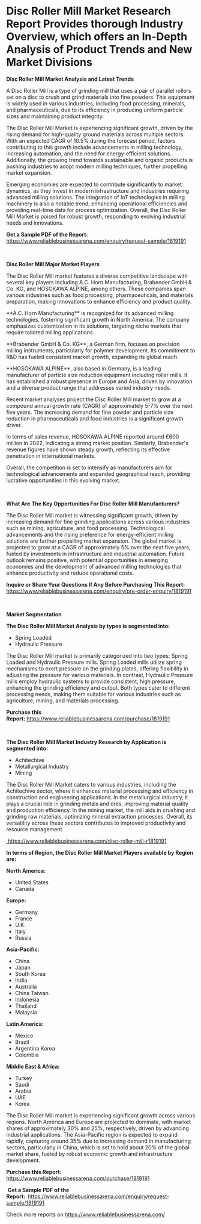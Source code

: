 <p><h1>Disc Roller Mill Market Research Report Provides thorough Industry Overview, which offers an In-Depth Analysis of Product Trends and New Market Divisions</h1></p><p><strong>Disc Roller Mill Market Analysis and Latest Trends</strong></p>
<p><p>A Disc Roller Mill is a type of grinding mill that uses a pair of parallel rollers set on a disc to crush and grind materials into fine powders. This equipment is widely used in various industries, including food processing, minerals, and pharmaceuticals, due to its efficiency in producing uniform particle sizes and maintaining product integrity. </p><p>The Disc Roller Mill Market is experiencing significant growth, driven by the rising demand for high-quality ground materials across multiple sectors. With an expected CAGR of 10.5% during the forecast period, factors contributing to this growth include advancements in milling technology, increasing automation, and the need for energy-efficient solutions. Additionally, the growing trend towards sustainable and organic products is pushing industries to adopt modern milling techniques, further propelling market expansion.</p><p>Emerging economies are expected to contribute significantly to market dynamics, as they invest in modern infrastructure and industries requiring advanced milling solutions. The integration of IoT technologies in milling machinery is also a notable trend, enhancing operational efficiencies and providing real-time data for process optimization. Overall, the Disc Roller Mill Market is poised for robust growth, responding to evolving industrial needs and innovations.</p></p>
<p><strong>Get a Sample PDF of the Report:&nbsp;</strong> <a href="https://www.reliablebusinessarena.com/enquiry/request-sample/1819191?utm_campaign=3457&utm_medium=2&utm_source=Github&utm_content=ia&utm_term=12042025&utm_id=disc-roller-mill">https://www.reliablebusinessarena.com/enquiry/request-sample/1819191</a></p>
<p>&nbsp;</p>
<p><strong>Disc Roller Mill Major Market Players</strong></p>
<p><p>The Disc Roller Mill market features a diverse competitive landscape with several key players including A.C. Horn Manufacturing, Brabender GmbH & Co. KG, and HOSOKAWA ALPINE, among others. These companies span various industries such as food processing, pharmaceuticals, and materials preparation, making innovations to enhance efficiency and product quality.</p><p>**A.C. Horn Manufacturing** is recognized for its advanced milling technologies, fostering significant growth in North America. The company emphasizes customization in its solutions, targeting niche markets that require tailored milling applications.</p><p>**Brabender GmbH & Co. KG**, a German firm, focuses on precision milling instruments, particularly for polymer development. Its commitment to R&D has fueled consistent market growth, expanding its global reach.</p><p>**HOSOKAWA ALPINE**, also based in Germany, is a leading manufacturer of particle size reduction equipment including roller mills. It has established a robust presence in Europe and Asia, driven by innovation and a diverse product range that addresses varied industry needs.</p><p>Recent market analyses project the Disc Roller Mill market to grow at a compound annual growth rate (CAGR) of approximately 5-7% over the next five years. The increasing demand for fine powder and particle size reduction in pharmaceuticals and food industries is a significant growth driver.</p><p>In terms of sales revenue, HOSOKAWA ALPINE reported around €600 million in 2022, indicating a strong market position. Similarly, Brabender's revenue figures have shown steady growth, reflecting its effective penetration in international markets.</p><p>Overall, the competition is set to intensify as manufacturers aim for technological advancements and expanded geographical reach, providing lucrative opportunities in this evolving market.</p></p>
<p>&nbsp;</p>
<p><strong>What Are The Key Opportunities For Disc Roller Mill Manufacturers?</strong></p>
<p><p>The Disc Roller Mill market is witnessing significant growth, driven by increasing demand for fine grinding applications across various industries such as mining, agriculture, and food processing. Technological advancements and the rising preference for energy-efficient milling solutions are further propelling market expansion. The global market is projected to grow at a CAGR of approximately 5% over the next five years, fueled by investments in infrastructure and industrial automation. Future outlook remains positive, with potential opportunities in emerging economies and the development of advanced milling technologies that enhance productivity and reduce operational costs.</p></p>
<p><strong>Inquire or Share Your Questions If Any Before Purchasing This Report:</strong> <a href="https://www.reliablebusinessarena.com/enquiry/pre-order-enquiry/1819191?utm_campaign=3457&utm_medium=2&utm_source=Github&utm_content=ia&utm_term=12042025&utm_id=disc-roller-mill">https://www.reliablebusinessarena.com/enquiry/pre-order-enquiry/1819191</a></p>
<p>&nbsp;</p>
<p><strong>Market Segmentation</strong></p>
<p><strong>The Disc Roller Mill Market Analysis by types is segmented into:</strong></p>
<p><ul><li>Spring Loaded</li><li>Hydraulic Pressure</li></ul></p>
<p><p>The Disc Roller Mill market is primarily categorized into two types: Spring Loaded and Hydraulic Pressure mills. Spring Loaded mills utilize spring mechanisms to exert pressure on the grinding plates, offering flexibility in adjusting the pressure for various materials. In contrast, Hydraulic Pressure mills employ hydraulic systems to provide consistent, high pressure, enhancing the grinding efficiency and output. Both types cater to different processing needs, making them suitable for various industries such as agriculture, mining, and materials processing.</p></p>
<p><strong>Purchase this Report:&nbsp;</strong><a href="https://www.reliablebusinessarena.com/purchase/1819191?utm_campaign=3457&utm_medium=2&utm_source=Github&utm_content=ia&utm_term=12042025&utm_id=disc-roller-mill">https://www.reliablebusinessarena.com/purchase/1819191</a></p>
<p>&nbsp;</p>
<p><strong>The Disc Roller Mill Market Industry Research by Application is segmented into:</strong></p>
<p><ul><li>Achitechive</li><li>Metallurgical Industry</li><li>Mining</li></ul></p>
<p><p>The Disc Roller Mill Market caters to various industries, including the Achitechive sector, where it enhances material processing and efficiency in construction and engineering applications. In the metallurgical industry, it plays a crucial role in grinding metals and ores, improving material quality and production efficiency. In the mining market, the mill aids in crushing and grinding raw materials, optimizing mineral extraction processes. Overall, its versatility across these sectors contributes to improved productivity and resource management.</p></p>
<p><a href="https://www.reliablebusinessarena.com/disc-roller-mill-r1819191?utm_campaign=3457&utm_medium=2&utm_source=Github&utm_content=ia&utm_term=12042025&utm_id=disc-roller-mill">&nbsp;https://www.reliablebusinessarena.com/disc-roller-mill-r1819191</a></p>
<p><strong>In terms of Region, the Disc Roller Mill Market Players available by Region are:</strong></p>
<p>
    <p> <strong> North America: </strong>
        <ul>
            <li>United States</li>
            <li>Canada</li>
        </ul>
        </p> 
    <p> <strong> Europe: </strong>
        <ul>
            <li>Germany</li>
            <li>France</li>
            <li>U.K.</li>
            <li>Italy</li>
            <li>Russia</li>
        </ul>
        </p> 
    <p> <strong> Asia-Pacific: </strong>
        <ul>
            <li>China</li>
            <li>Japan</li>
            <li>South Korea</li>
            <li>India</li>
            <li>Australia</li>
            <li>China Taiwan</li>
            <li>Indonesia</li>
            <li>Thailand</li>
            <li>Malaysia</li>
        </ul>
        </p> 
    <p> <strong> Latin America: </strong>
        <ul>
            <li>Mexico</li>
            <li>Brazil</li>
            <li>Argentina Korea</li>
            <li>Colombia</li>
        </ul>
        </p> 
    <p> <strong> Middle East & Africa: </strong>
        <ul>
            <li>Turkey</li>
            <li>Saudi</li>
            <li>Arabia</li>
            <li>UAE</li>
            <li>Korea</li>
        </ul>
    </p>
    </p>
<p><p>The Disc Roller Mill market is experiencing significant growth across various regions. North America and Europe are projected to dominate, with market shares of approximately 30% and 25%, respectively, driven by advancing industrial applications. The Asia-Pacific region is expected to expand rapidly, capturing around 35% due to increasing demand in manufacturing sectors, particularly in China, which is set to hold about 20% of the global market share, fueled by robust economic growth and infrastructure development.</p></p>
<p><strong>Purchase this Report: </strong><a href="https://www.reliablebusinessarena.com/purchase/1819191?utm_campaign=3457&utm_medium=2&utm_source=Github&utm_content=ia&utm_term=12042025&utm_id=disc-roller-mill">https://www.reliablebusinessarena.com/purchase/1819191</a></p>
<p>&nbsp;<strong>Get a Sample PDF of the Report:&nbsp;&nbsp;</strong><a href="https://www.reliablebusinessarena.com/enquiry/request-sample/1819191?utm_campaign=3457&utm_medium=2&utm_source=Github&utm_content=ia&utm_term=12042025&utm_id=disc-roller-mill">https://www.reliablebusinessarena.com/enquiry/request-sample/1819191</a></p>
<p><strong></strong></p>
<p>Check more reports on <a href="https://www.reliablebusinessarena.com/?utm_campaign=3457&utm_medium=2&utm_source=Github&utm_content=ia&utm_term=12042025&utm_id=disc-roller-mill">https://www.reliablebusinessarena.com/</a></p>